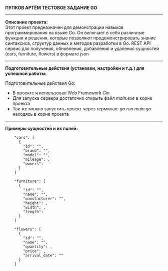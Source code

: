 __ПУПКОВ АРТЁМ__
__ТЕСТОВОЕ ЗАДАНИЕ GO__

---

__Описание проекта:__  
Этот проект предназначен для демонстрации навыков программирования на языке Go. Он включает в себя различные функции и решения, которые позволяют продемонстрировать знание синтаксиса, структур данных и методов разработки в Go.
REST API сервис для получения, обновления, добавления и удаления сущностей (cars, furniture, flowers) в формате json 

---

__Подготовительные действия (установки, настройки и т.д.) для успешной работы:__  

  Подготовительные действия Go:
   - В проекте я использовал Web Framework _Gin_
   - Для запуска сервера достаточно открыть файл _main.exe_ в корне проекта
   - Так же можно запустить проект через терминал: _go run main.go_ находясь в корне проекта 

---

__Примеры сущностей и их полей:__  

```
    "cars": [
      {
        "id": "",
        "brand": "",
        "model": "",
        "mileage": ,
        "owners": 
      }
    ]

    "furniture": [
      {
        "id": "",
        "name": "",
        "manufacturer": "",
        "height": ,
        "width": ,
        "length": 
      }
    ]
    
    "flowers": [
      {
        "id": "",
        "name": "",
        "quantity": ,
        "price": ,
        "arrival_date": ""
      }
    ]
```